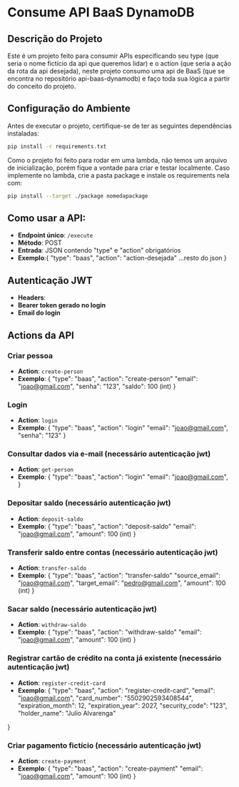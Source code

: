# Consume API BaaS DynamoDB

## Descrição do Projeto

Este é um projeto feito para consumir APIs especificando seu type (que seria o nome fictício da api que queremos lidar) e o action (que seria a ação da rota da api desejada), neste projeto consumo uma api de BaaS (que se encontra no repositório api-baas-dynamodb) e faço toda sua lógica a partir do conceito do projeto. 


## Configuração do Ambiente

Antes de executar o projeto, certifique-se de ter as seguintes dependências instaladas:

```bash
pip install -r requirements.txt
```

Como o projeto foi feito para rodar em uma lambda, não temos um arquivo de inicialização, porém fique a vontade para criar e testar localmente.
Caso implemente no lambda, crie a pasta package e instale os requirements nela com:
```bash
pip install --target ./package nomedapackage
```

## Como usar a API:
- **Endpoint único**: `/execute`
- **Método**: POST
- **Entrada**: JSON contendo "type" e "action" obrigatórios
- **Exemplo**:{
  "type": "baas",
  "action": "action-desejada"
  ...resto do json
  }
  
## Autenticação JWT
- **Headers**:
- **Bearer token gerado no login**
- **Email do login**

## Actions da API
### Criar pessoa

- **Action**: `create-person`
- **Exemplo**: {
    "type": "baas",
    "action": "create-person"
    "email": "joao@gmail.com",
    "senha": "123",
    "saldo": 100 (int)
}

### Login

- **Action**: `login`
- **Exemplo**: {
    "type": "baas",
    "action": "login"
    "email": "joao@gmail.com",
    "senha": "123"
}

### Consultar dados via e-mail (necessário autenticação jwt)

- **Action**: `get-person`
- **Exemplo**: {
    "type": "baas",
    "action": "login"
    "email": "joao@gmail.com",
}

### Depositar saldo (necessário autenticação jwt)

- **Action**: `deposit-saldo`
- **Exemplo**: {
    "type": "baas",
    "action": "deposit-saldo"
    "email": "joao@gmail.com",
    "amount": 100 (int)
}

### Transferir saldo entre contas (necessário autenticação jwt)

- **Action**: `transfer-saldo`
- **Exemplo**: {
    "type": "baas",
    "action": "transfer-saldo"
    "source_email": "joao@gmail.com",
    "target_email": "pedro@gmail.com",
    "amount": 100 (int)
}

### Sacar saldo (necessário autenticação jwt)

- **Action**: `withdraw-saldo`
- **Exemplo**: {
    "type": "baas",
    "action": "withdraw-saldo"
    "email": "joao@gmail.com",
    "amount": 100 (int)
}

### Registrar cartão de crédito na conta já existente (necessário autenticação jwt)

- **Action**: `register-credit-card`
- **Exemplo**: {
    "type": "baas",
    "action": "register-credit-card",
    "email": "joao@gmail.com",
    "card_number": "5502902593408544", 
    "expiration_month": 12, 
    "expiration_year": 2027, 
    "security_code": "123", 
    "holder_name": "Julio Alvarenga" 

}


### Criar pagamento fictício (necessário autenticação jwt)

- **Action**: `create-payment`
- **Exemplo**: {
    "type": "baas",
    "action": "create-payment"
    "email": "joao@gmail.com",
    "amount": 100 (int)
}

